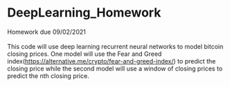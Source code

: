# DeepLearning_Homework
Homework due 09/02/2021</br></br>
This code will use deep learning recurrent neural networks to model bitcoin closing prices. One model will use the Fear and Greed index(https://alternative.me/crypto/fear-and-greed-index/) to predict the closing price while the second model will use a window of closing prices to predict the nth closing price.
